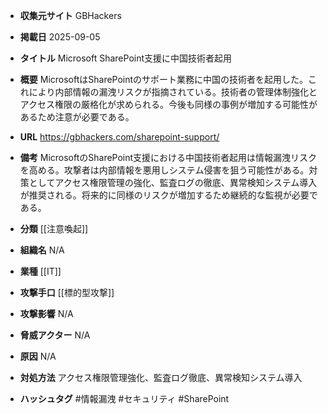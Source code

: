 - **収集元サイト**
GBHackers

- **掲載日**
2025-09-05

- **タイトル**
Microsoft SharePoint支援に中国技術者起用

- **概要**
MicrosoftはSharePointのサポート業務に中国の技術者を起用した。これにより内部情報の漏洩リスクが指摘されている。技術者の管理体制強化とアクセス権限の厳格化が求められる。今後も同様の事例が増加する可能性があるため注意が必要である。

- **URL**
https://gbhackers.com/sharepoint-support/

- **備考**
MicrosoftのSharePoint支援における中国技術者起用は情報漏洩リスクを高める。攻撃者は内部情報を悪用しシステム侵害を狙う可能性がある。対策としてアクセス権限管理の強化、監査ログの徹底、異常検知システム導入が推奨される。将来的に同様のリスクが増加するため継続的な監視が必要である。

- **分類**
[[注意喚起]]

- **組織名**
N/A

- **業種**
[[IT]]

- **攻撃手口**
[[標的型攻撃]]

- **攻撃影響**
N/A

- **脅威アクター**
N/A

- **原因**
N/A

- **対処方法**
アクセス権限管理強化、監査ログ徹底、異常検知システム導入

- **ハッシュタグ**
#情報漏洩 #セキュリティ #SharePoint
